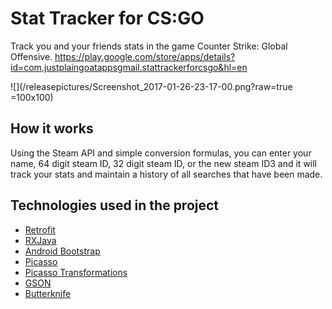 # Stat Tracker for CS:GO
Track you and your friends stats in the game Counter Strike: Global Offensive.
https://play.google.com/store/apps/details?id=com.justplaingoatappsgmail.stattrackerforcsgo&hl=en

![](/releasepictures/Screenshot_2017-01-26-23-17-00.png?raw=true =100x100)

## How it works
Using the Steam API and simple conversion formulas, you can enter your name, 64 digit steam ID, 32 digit steam ID, or the new steam ID3 and it will track your stats and maintain a history of all searches that have been made.

## Technologies used in the project
* [Retrofit](https://square.github.io/retrofit/)
* [RXJava](https://github.com/ReactiveX/RxJava)
* [Android Bootstrap](https://github.com/Bearded-Hen/Android-Bootstrap)
* [Picasso](http://square.github.io/picasso)
* [Picasso Transformations](https://github.com/wasabeef/picasso-transformations)
* [GSON](https://github.com/google/gson)
* [Butterknife](http://jakewharton.github.io/butterknife)
